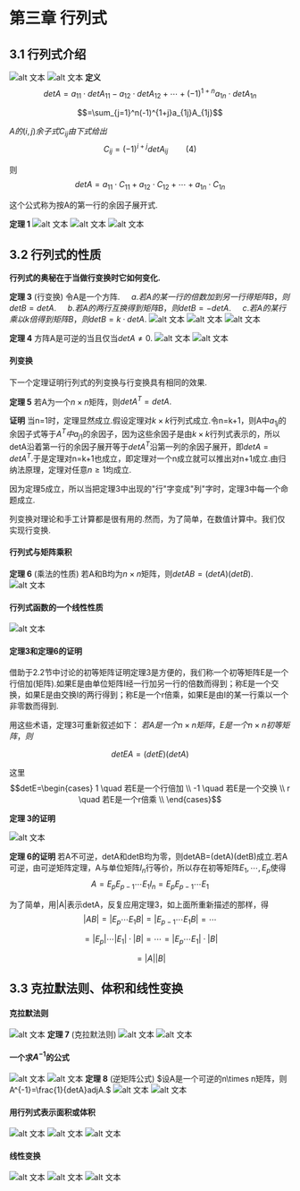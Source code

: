 # 第三章 行列式


## 3.1 行列式介绍
![alt 文本](./../../图片/线3.25.png)
![alt 文本](./../../图片/线3.26.png)
**定义** $$detA=a_{11}\cdot detA_{11}-a_{12}\cdot detA_{12}+\cdots+(-1)^{1+n}a_{1n}\cdot detA_{1n}$$

$$=\sum_{j=1}^n(-1)^{1+j}a_{1j}A_{1j}$$

$A的(i,j)余子式C_{ij}由下式给出$
$$C_{ij}=(-1)^{i+j}detA_{ij}  \qquad (4)$$

则
$$detA=a_{11}\cdot C_{11}+a_{12}\cdot C_{12}+\cdots+a_{1n}\cdot C_{1n}$$

这个公式称为按A的第一行的余因子展开式.

**定理 1**
![alt 文本](./../../图片/线3.1.png)
![alt 文本](./../../图片/线3.2.png)
![alt 文本](./../../图片/线3.3.png)

## 3.2 行列式的性质

**行列式的奥秘在于当做行变换时它如何变化.**

**定理 3** (行变换)
令A是一个方阵.
$\quad a. 若A的某一行的倍数加到另一行得矩阵B，则detB=detA.$
$\quad b. 若A的两行互换得到矩阵B，则detB=-detA.$
$\quad c. 若A的某行乘以k倍得到矩阵B，则detB=k\cdot detA.$
![alt 文本](./../../图片/线3.4.png)
![alt 文本](./../../图片/线3.5.png)
![alt 文本](./../../图片/线3.6.png)

**定理 4** 方阵A是可逆的当且仅当$detA \neq 0.$
![alt 文本](./../../图片/线3.7.png)
![alt 文本](./../../图片/线3.8.png)
#### 列变换
下一个定理证明行列式的列变换与行变换具有相同的效果.

**定理 5** 若A为一个$n \times n$矩阵，则$det A^{T}=det A.$

**证明** 当n=1时，定理显然成立.假设定理对$k \times k$行列式成立.令n=k+1，则A中$a_{1j}$的余因子式等于$A^T中a_{j1}$的余因子，因为这些余因子是由$k \times k$行列式表示的，所以detA沿着第一行的余因子展开等于$detA^T$沿第一列的余因子展开，即$detA=detA^T.$于是定理对n=k+1也成立，即定理对一个n成立就可以推出对n+1成立.由归纳法原理，定理对任意$n \geq 1$均成立.

因为定理5成立，所以当把定理3中出现的"行"字变成"列"字时，定理3中每一个命题成立.

列变换对理论和手工计算都是很有用的.然而，为了简单，在数值计算中。我们仅实现行变换.


#### 行列式与矩阵乘积

**定理 6** (乘法的性质)
若A和B均为$n \times n$矩阵，则$detAB=(detA)(detB).$
![alt 文本](./../../图片/线3.9.png)

#### 行列式函数的一个线性性质
![alt 文本](./../../图片/线3.10.png)

#### 定理3和定理6的证明
借助于2.2节中讨论的初等矩阵证明定理3是方便的，我们称一个初等矩阵E是一个行倍加(矩阵).如果E是由单位矩阵I经一行加另一行的倍数而得到；称E是一个交换，如果E是由交换I的两行得到；称E是一个r倍乘，如果E是由I的某一行乘以一个非零数而得到.

用这些术语，定理3可重新叙述如下：
$若A是一个n\times n矩阵，E是一个n\times n初等矩阵，则$

$$detEA=(detE)(detA)$$

这里
$$detE=\begin{cases}
    1 \quad 若E是一个行倍加 \\
    -1 \quad 若E是一个交换 \\
    r \quad 若E是一个r倍乘 \\
\end{cases}$$


**定理 3的证明** 

![alt 文本](./../../图片/线3.11.png)

**定理 6的证明** 若A不可逆，detA和detB均为零，则detAB=(detA)(detB)成立.若A可逆，由可逆矩阵定理，A与单位矩阵$I_n$行等价，所以存在初等矩阵$E_1,\cdots,E_p$使得
$$A=E_pE_{p-1}\cdots E_1I_n=E_pE_{p-1}\cdots E_1$$

为了简单，用|A|表示detA，反复应用定理3，如上面所重新描述的那样，得
$$|AB|=|E_p\cdots E_1B|=|E_{p-1}\cdots E_1B|=\cdots$$

$$=|E_p|\cdots|E_1|\cdot |B|=\cdots=|E_p\cdots E_1|\cdot |B|$$

$$=|A||B|$$

## 3.3 克拉默法则、体积和线性变换
#### 克拉默法则
![alt 文本](./../../图片/线3.12.png)
**定理 7** (克拉默法则)
![alt 文本](./../../图片/线3.13.png)
![alt 文本](./../../图片/线3.14.png)

#### 一个求$A^{-1}$的公式
![alt 文本](./../../图片/线3.15.png)
![alt 文本](./../../图片/线3.16.png)
**定理 8** (逆矩阵公式)
$设A是一个可逆的n\times n矩阵，则A^{-1}=\frac{1}{detA}adjA.$
![alt 文本](./../../图片/线3.17.png)
![alt 文本](./../../图片/线3.18.png)
#### 用行列式表示面积或体积

![alt 文本](./../../图片/线3.19.png)
![alt 文本](./../../图片/线3.20.png)
![alt 文本](./../../图片/线3.21.png)
#### 线性变换
![alt 文本](./../../图片/线3.22.png)
![alt 文本](./../../图片/线3.23.png)
![alt 文本](./../../图片/线3.24.png)